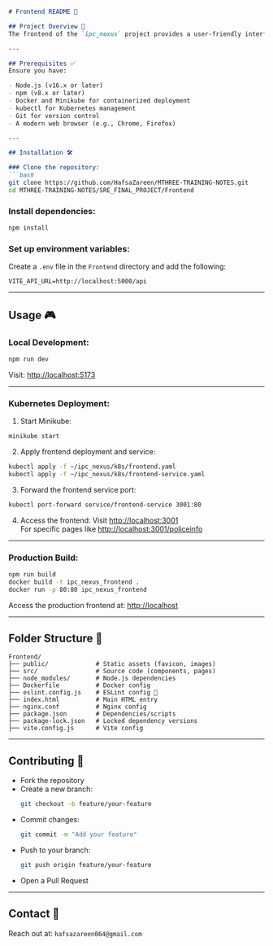```markdown
# Frontend README 🌈

## Project Overview 🚀  
The frontend of the `ipc_nexus` project provides a user-friendly interface to interact with backend APIs. Built with **Vite** and served by **Nginx** in production, it is linted with **ESLint** and monitored via **Prometheus**.

---

## Prerequisites ✅  
Ensure you have:

- Node.js (v16.x or later)  
- npm (v8.x or later)  
- Docker and Minikube for containerized deployment  
- kubectl for Kubernetes management  
- Git for version control  
- A modern web browser (e.g., Chrome, Firefox)

---

## Installation 🛠️  

### Clone the repository:
```bash
git clone https://github.com/HafsaZareen/MTHREE-TRAINING-NOTES.git
cd MTHREE-TRAINING-NOTES/SRE_FINAL_PROJECT/Frontend
```

### Install dependencies:
```bash
npm install
```

### Set up environment variables:
Create a `.env` file in the `Frontend` directory and add the following:
```env
VITE_API_URL=http://localhost:5000/api
```

---

## Usage 🎮  

### Local Development:
```bash
npm run dev
```

Visit: [http://localhost:5173](http://localhost:5173)

---

### Kubernetes Deployment:

1. Start Minikube:
```bash
minikube start
```

2. Apply frontend deployment and service:
```bash
kubectl apply -f ~/ipc_nexus/k8s/frontend.yaml
kubectl apply -f ~/ipc_nexus/k8s/frontend-service.yaml
```

3. Forward the frontend service port:
```bash
kubectl port-forward service/frontend-service 3001:80
```

4. Access the frontend:
Visit [http://localhost:3001](http://localhost:3001)  
For specific pages like [http://localhost:3001/policeinfo](http://localhost:3001/policeinfo)

---

### Production Build:

```bash
npm run build
docker build -t ipc_nexus_frontend .
docker run -p 80:80 ipc_nexus_frontend
```

Access the production frontend at: [http://localhost](http://localhost)

---

## Folder Structure 📂  

```
Frontend/
├── public/             # Static assets (favicon, images)
├── src/                # Source code (components, pages)
├── node_modules/       # Node.js dependencies
├── Dockerfile          # Docker config
├── eslint.config.js    # ESLint config 🧹
├── index.html          # Main HTML entry
├── nginx.conf          # Nginx config
├── package.json        # Dependencies/scripts
├── package-lock.json   # Locked dependency versions
├── vite.config.js      # Vite config
```

---

## Contributing 🤝  

- Fork the repository  
- Create a new branch:  
  ```bash
  git checkout -b feature/your-feature
  ```
- Commit changes:  
  ```bash
  git commit -m "Add your feature"
  ```
- Push to your branch:  
  ```bash
  git push origin feature/your-feature
  ```
- Open a Pull Request

---

## Contact 📧  
Reach out at: `hafsazareen064@gmail.com`
```
